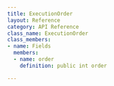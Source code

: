 ```yaml
---
title: ExecutionOrder
layout: Reference
category: API Reference
class_name: ExecutionOrder
class_members:
- name: Fields
  members:
  - name: order
    definition: public int order

---
```

